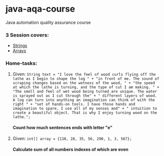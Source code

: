 # java-aqa-course
Java automation quality assurance course

### 3 Session covers:
- [Strings](strings1)
- [Arrays](arrays2)


### Home-tasks:
1. Given: 
`String text = "I love the feel of wood curls flying off the lathe as I begin to shape the log " +
   "in front of me. The sound of scraping changes based on the wetness of the wood, " +
   "the speed at which the lathe is turning, and the type of cut I am making. " +
   "The smell and feel of wet wood being turned are unique. The water is sprayed out as I cut through the" +
   " different layers of wood. A log can turn into anything an imagination can think of with the right " +
   "set of hands-on tools. I have those hands and imagination to spare. I use all of my senses and" +
   " intuition to create a beautiful object. That is why I enjoy turning wood on the lathe.";`
    #### Count how much sentences ends with letter "e"
2. Given:
    `int[] array = {110, 28, 35, 56, 290, 1, 3, 567};`
    #### Calculate sum of all numbers indexes of which are even